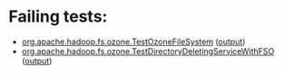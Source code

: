 # Failing tests: 

 * [org.apache.hadoop.fs.ozone.TestOzoneFileSystem](hadoop-ozone/integration-test/org.apache.hadoop.fs.ozone.TestOzoneFileSystem.txt) ([output](hadoop-ozone/integration-test/org.apache.hadoop.fs.ozone.TestOzoneFileSystem-output.txt))
 * [org.apache.hadoop.fs.ozone.TestDirectoryDeletingServiceWithFSO](hadoop-ozone/integration-test/org.apache.hadoop.fs.ozone.TestDirectoryDeletingServiceWithFSO.txt) ([output](hadoop-ozone/integration-test/org.apache.hadoop.fs.ozone.TestDirectoryDeletingServiceWithFSO-output.txt))
